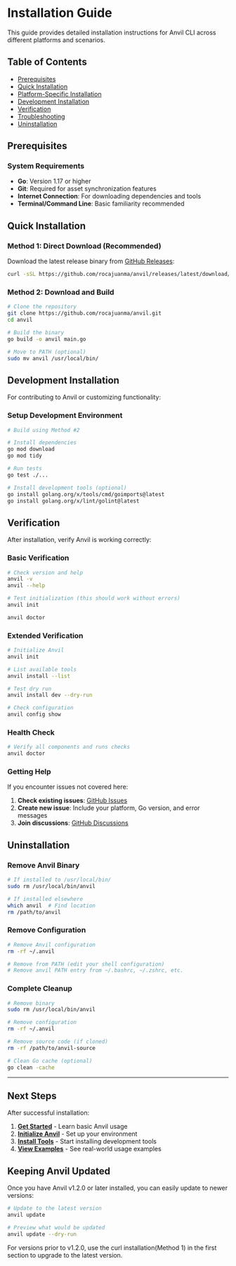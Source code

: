 # Installation Guide

This guide provides detailed installation instructions for Anvil CLI across different platforms and scenarios.

## Table of Contents

- [Prerequisites](#prerequisites)
- [Quick Installation](#quick-installation)
- [Platform-Specific Installation](#platform-specific-installation)
- [Development Installation](#development-installation)
- [Verification](#verification)
- [Troubleshooting](#troubleshooting)
- [Uninstallation](#uninstallation)

## Prerequisites

### System Requirements

- **Go**: Version 1.17 or higher
- **Git**: Required for asset synchronization features
- **Internet Connection**: For downloading dependencies and tools
- **Terminal/Command Line**: Basic familiarity recommended

## Quick Installation

### Method 1: Direct Download (Recommended)

Download the latest release binary from [GitHub Releases](https://github.com/rocajuanma/anvil/releases):

```bash
curl -sSL https://github.com/rocajuanma/anvil/releases/latest/download/install.sh | bash
```

### Method 2: Download and Build

```bash
# Clone the repository
git clone https://github.com/rocajuanma/anvil.git
cd anvil

# Build the binary
go build -o anvil main.go

# Move to PATH (optional)
sudo mv anvil /usr/local/bin/
```

## Development Installation

For contributing to Anvil or customizing functionality:

### Setup Development Environment

```bash
# Build using Method #2

# Install dependencies
go mod download
go mod tidy

# Run tests
go test ./...

# Install development tools (optional)
go install golang.org/x/tools/cmd/goimports@latest
go install golang.org/x/lint/golint@latest
```


## Verification

After installation, verify Anvil is working correctly:

### Basic Verification

```bash
# Check version and help
anvil -v
anvil --help

# Test initialization (this should work without errors)
anvil init

anvil doctor
```

### Extended Verification

```bash
# Initialize Anvil
anvil init

# List available tools
anvil install --list

# Test dry run
anvil install dev --dry-run

# Check configuration
anvil config show
```

### Health Check

```bash
# Verify all components and runs checks
anvil doctor
```

### Getting Help

If you encounter issues not covered here:

1. **Check existing issues**: [GitHub Issues](https://github.com/rocajuanma/anvil/issues)
2. **Create new issue**: Include your platform, Go version, and error messages
3. **Join discussions**: [GitHub Discussions](https://github.com/rocajuanma/anvil/discussions)

## Uninstallation

### Remove Anvil Binary

```bash
# If installed to /usr/local/bin/
sudo rm /usr/local/bin/anvil

# If installed elsewhere
which anvil  # Find location
rm /path/to/anvil
```

### Remove Configuration

```bash
# Remove Anvil configuration
rm -rf ~/.anvil

# Remove from PATH (edit your shell configuration)
# Remove anvil PATH entry from ~/.bashrc, ~/.zshrc, etc.
```

### Complete Cleanup

```bash
# Remove binary
sudo rm /usr/local/bin/anvil

# Remove configuration
rm -rf ~/.anvil

# Remove source code (if cloned)
rm -rf /path/to/anvil-source

# Clean Go cache (optional)
go clean -cache
```

---

## Next Steps

After successful installation:

1. **[Get Started](GETTING_STARTED.md)** - Learn basic Anvil usage
2. **[Initialize Anvil](init.md)** - Set up your environment
3. **[Install Tools](install.md)** - Start installing development tools
4. **[View Examples](EXAMPLES.md)** - See real-world usage examples

## Keeping Anvil Updated

Once you have Anvil v1.2.0 or later installed, you can easily update to newer versions:

```bash
# Update to the latest version
anvil update

# Preview what would be updated
anvil update --dry-run
```

For versions prior to v1.2.0, use the curl installation(Method 1) in the first section to upgrade to the latest version.

